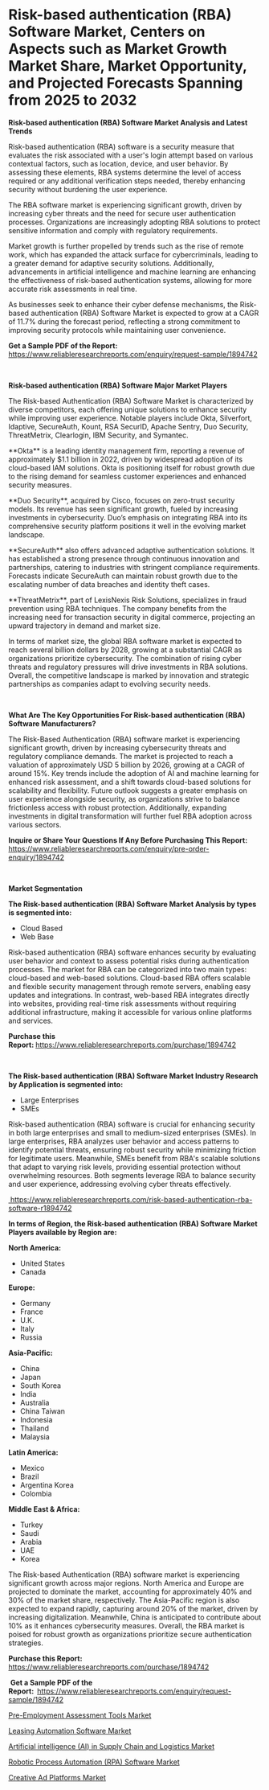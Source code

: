 <p><h1>Risk-based authentication (RBA) Software Market, Centers on Aspects such as Market Growth Market Share, Market Opportunity, and Projected Forecasts Spanning from 2025 to 2032</h1></p><p><strong>Risk-based authentication (RBA) Software Market Analysis and Latest Trends</strong></p>
<p><p>Risk-based authentication (RBA) software is a security measure that evaluates the risk associated with a user's login attempt based on various contextual factors, such as location, device, and user behavior. By assessing these elements, RBA systems determine the level of access required or any additional verification steps needed, thereby enhancing security without burdening the user experience. </p><p>The RBA software market is experiencing significant growth, driven by increasing cyber threats and the need for secure user authentication processes. Organizations are increasingly adopting RBA solutions to protect sensitive information and comply with regulatory requirements. </p><p>Market growth is further propelled by trends such as the rise of remote work, which has expanded the attack surface for cybercriminals, leading to a greater demand for adaptive security solutions. Additionally, advancements in artificial intelligence and machine learning are enhancing the effectiveness of risk-based authentication systems, allowing for more accurate risk assessments in real time. </p><p>As businesses seek to enhance their cyber defense mechanisms, the Risk-based authentication (RBA) Software Market is expected to grow at a CAGR of 11.7% during the forecast period, reflecting a strong commitment to improving security protocols while maintaining user convenience.</p></p>
<p><strong>Get a Sample PDF of the Report:&nbsp;</strong> <a href="https://www.reliableresearchreports.com/enquiry/request-sample/1894742?utm_campaign=36&utm_medium=2&utm_source=Github&utm_content=ia&utm_term=13012025&utm_id=risk-based-authentication-rba-software">https://www.reliableresearchreports.com/enquiry/request-sample/1894742</a></p>
<p>&nbsp;</p>
<p><strong>Risk-based authentication (RBA) Software Major Market Players</strong></p>
<p><p>The Risk-based Authentication (RBA) Software Market is characterized by diverse competitors, each offering unique solutions to enhance security while improving user experience. Notable players include Okta, Silverfort, Idaptive, SecureAuth, Kount, RSA SecurID, Apache Sentry, Duo Security, ThreatMetrix, Clearlogin, IBM Security, and Symantec.</p><p>**Okta** is a leading identity management firm, reporting a revenue of approximately $1.1 billion in 2022, driven by widespread adoption of its cloud-based IAM solutions. Okta is positioning itself for robust growth due to the rising demand for seamless customer experiences and enhanced security measures.</p><p>**Duo Security**, acquired by Cisco, focuses on zero-trust security models. Its revenue has seen significant growth, fueled by increasing investments in cybersecurity. Duo’s emphasis on integrating RBA into its comprehensive security platform positions it well in the evolving market landscape.</p><p>**SecureAuth** also offers advanced adaptive authentication solutions. It has established a strong presence through continuous innovation and partnerships, catering to industries with stringent compliance requirements. Forecasts indicate SecureAuth can maintain robust growth due to the escalating number of data breaches and identity theft cases.</p><p>**ThreatMetrix**, part of LexisNexis Risk Solutions, specializes in fraud prevention using RBA techniques. The company benefits from the increasing need for transaction security in digital commerce, projecting an upward trajectory in demand and market size.</p><p>In terms of market size, the global RBA software market is expected to reach several billion dollars by 2028, growing at a substantial CAGR as organizations prioritize cybersecurity. The combination of rising cyber threats and regulatory pressures will drive investments in RBA solutions. Overall, the competitive landscape is marked by innovation and strategic partnerships as companies adapt to evolving security needs.</p></p>
<p>&nbsp;</p>
<p><strong>What Are The Key Opportunities For Risk-based authentication (RBA) Software Manufacturers?</strong></p>
<p><p>The Risk-Based Authentication (RBA) software market is experiencing significant growth, driven by increasing cybersecurity threats and regulatory compliance demands. The market is projected to reach a valuation of approximately USD 5 billion by 2026, growing at a CAGR of around 15%. Key trends include the adoption of AI and machine learning for enhanced risk assessment, and a shift towards cloud-based solutions for scalability and flexibility. Future outlook suggests a greater emphasis on user experience alongside security, as organizations strive to balance frictionless access with robust protection. Additionally, expanding investments in digital transformation will further fuel RBA adoption across various sectors.</p></p>
<p><strong>Inquire or Share Your Questions If Any Before Purchasing This Report:</strong> <a href="https://www.reliableresearchreports.com/enquiry/pre-order-enquiry/1894742?utm_campaign=36&utm_medium=2&utm_source=Github&utm_content=ia&utm_term=13012025&utm_id=risk-based-authentication-rba-software">https://www.reliableresearchreports.com/enquiry/pre-order-enquiry/1894742</a></p>
<p>&nbsp;</p>
<p><strong>Market Segmentation</strong></p>
<p><strong>The Risk-based authentication (RBA) Software Market Analysis by types is segmented into:</strong></p>
<p><ul><li>Cloud Based</li><li>Web Base</li></ul></p>
<p><p>Risk-based authentication (RBA) software enhances security by evaluating user behavior and context to assess potential risks during authentication processes. The market for RBA can be categorized into two main types: cloud-based and web-based solutions. Cloud-based RBA offers scalable and flexible security management through remote servers, enabling easy updates and integrations. In contrast, web-based RBA integrates directly into websites, providing real-time risk assessments without requiring additional infrastructure, making it accessible for various online platforms and services.</p></p>
<p><strong>Purchase this Report:&nbsp;</strong><a href="https://www.reliableresearchreports.com/purchase/1894742?utm_campaign=36&utm_medium=2&utm_source=Github&utm_content=ia&utm_term=13012025&utm_id=risk-based-authentication-rba-software">https://www.reliableresearchreports.com/purchase/1894742</a></p>
<p>&nbsp;</p>
<p><strong>The Risk-based authentication (RBA) Software Market Industry Research by Application is segmented into:</strong></p>
<p><ul><li>Large Enterprises</li><li>SMEs</li></ul></p>
<p><p>Risk-based authentication (RBA) software is crucial for enhancing security in both large enterprises and small to medium-sized enterprises (SMEs). In large enterprises, RBA analyzes user behavior and access patterns to identify potential threats, ensuring robust security while minimizing friction for legitimate users. Meanwhile, SMEs benefit from RBA's scalable solutions that adapt to varying risk levels, providing essential protection without overwhelming resources. Both segments leverage RBA to balance security and user experience, addressing evolving cyber threats effectively.</p></p>
<p><a href="https://www.reliableresearchreports.com/risk-based-authentication-rba-software-r1894742?utm_campaign=36&utm_medium=2&utm_source=Github&utm_content=ia&utm_term=13012025&utm_id=risk-based-authentication-rba-software">&nbsp;https://www.reliableresearchreports.com/risk-based-authentication-rba-software-r1894742</a></p>
<p><strong>In terms of Region, the Risk-based authentication (RBA) Software Market Players available by Region are:</strong></p>
<p>
    <p> <strong> North America: </strong>
        <ul>
            <li>United States</li>
            <li>Canada</li>
        </ul>
        </p> 
    <p> <strong> Europe: </strong>
        <ul>
            <li>Germany</li>
            <li>France</li>
            <li>U.K.</li>
            <li>Italy</li>
            <li>Russia</li>
        </ul>
        </p> 
    <p> <strong> Asia-Pacific: </strong>
        <ul>
            <li>China</li>
            <li>Japan</li>
            <li>South Korea</li>
            <li>India</li>
            <li>Australia</li>
            <li>China Taiwan</li>
            <li>Indonesia</li>
            <li>Thailand</li>
            <li>Malaysia</li>
        </ul>
        </p> 
    <p> <strong> Latin America: </strong>
        <ul>
            <li>Mexico</li>
            <li>Brazil</li>
            <li>Argentina Korea</li>
            <li>Colombia</li>
        </ul>
        </p> 
    <p> <strong> Middle East & Africa: </strong>
        <ul>
            <li>Turkey</li>
            <li>Saudi</li>
            <li>Arabia</li>
            <li>UAE</li>
            <li>Korea</li>
        </ul>
    </p>
    </p>
<p><p>The Risk-based Authentication (RBA) software market is experiencing significant growth across major regions. North America and Europe are projected to dominate the market, accounting for approximately 40% and 30% of the market share, respectively. The Asia-Pacific region is also expected to expand rapidly, capturing around 20% of the market, driven by increasing digitalization. Meanwhile, China is anticipated to contribute about 10% as it enhances cybersecurity measures. Overall, the RBA market is poised for robust growth as organizations prioritize secure authentication strategies.</p></p>
<p><strong>Purchase this Report: </strong><a href="https://www.reliableresearchreports.com/purchase/1894742?utm_campaign=36&utm_medium=2&utm_source=Github&utm_content=ia&utm_term=13012025&utm_id=risk-based-authentication-rba-software">https://www.reliableresearchreports.com/purchase/1894742</a></p>
<p>&nbsp;<strong>Get a Sample PDF of the Report:&nbsp;&nbsp;</strong><a href="https://www.reliableresearchreports.com/enquiry/request-sample/1894742?utm_campaign=36&utm_medium=2&utm_source=Github&utm_content=ia&utm_term=13012025&utm_id=risk-based-authentication-rba-software">https://www.reliableresearchreports.com/enquiry/request-sample/1894742</a></p>
<p><strong></strong></p>
<p><p><a href="https://github.com/dierdrecrichton210/Market-Research-Report-List-1/blob/main/pre-employment-assessment-tools-market.md?utm_campaign=36&utm_medium=2&utm_source=Github&utm_content=ia&utm_term=13012025&utm_id=risk-based-authentication-rba-software">Pre-Employment Assessment Tools Market</a></p><p><a href="https://github.com/cheryjhonson/Market-Research-Report-List-1/blob/main/leasing-automation-software-market.md?utm_campaign=36&utm_medium=2&utm_source=Github&utm_content=ia&utm_term=13012025&utm_id=risk-based-authentication-rba-software">Leasing Automation Software Market</a></p><p><a href="https://github.com/AngelaWalsh696/Market-Research-Report-List-1/blob/main/artificial-intelligence-ai-in-supply-chain-and-logistics-market.md?utm_campaign=36&utm_medium=2&utm_source=Github&utm_content=ia&utm_term=13012025&utm_id=risk-based-authentication-rba-software">Artificial intelligence (AI) in Supply Chain and Logistics Market</a></p><p><a href="https://github.com/tamvrosiya/Market-Research-Report-List-6/blob/main/robotic-process-automation-rpa-software-market.md?utm_campaign=36&utm_medium=2&utm_source=Github&utm_content=ia&utm_term=13012025&utm_id=risk-based-authentication-rba-software">Robotic Process Automation (RPA) Software Market</a></p><p><a href="https://github.com/SanjidaKhan901/Market-Research-Report-List-1/blob/main/creative-ad-platforms-market.md?utm_campaign=36&utm_medium=2&utm_source=Github&utm_content=ia&utm_term=13012025&utm_id=risk-based-authentication-rba-software">Creative Ad Platforms Market</a></p></p>